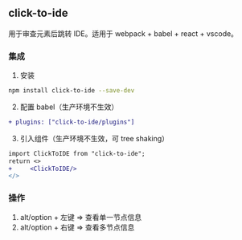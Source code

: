 ## click-to-ide

用于审查元素后跳转 IDE。适用于 webpack + babel + react + vscode。

### 集成

1. 安装

```sh
npm install click-to-ide --save-dev
```

2. 配置 babel（生产环境不生效）

```diff
+ plugins: ["click-to-ide/plugins"]
```

3. 引入组件（生产环境不生效，可 tree shaking）

```diff
import ClickToIDE from "click-to-ide";
return <>
+     <ClickToIDE/>
</>
```

### 操作

1. alt/option + 左键 => 查看单一节点信息
2. alt/option + 右键 => 查看多节点信息
